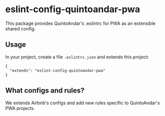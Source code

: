 # eslint-config-quintoandar-pwa

This package provides QuintoAndar's .eslintrc for PWA as an extensible shared config.

## Usage

In your project, create a file `.eslintrc.json` and extends this project:

```es6
{
  "extends": "eslint-config-quintoandar-pwa"
}
```

## What configs and rules?

We extends Airbnb's configs and add new rules specific to QuintoAndar's PWA projects.
